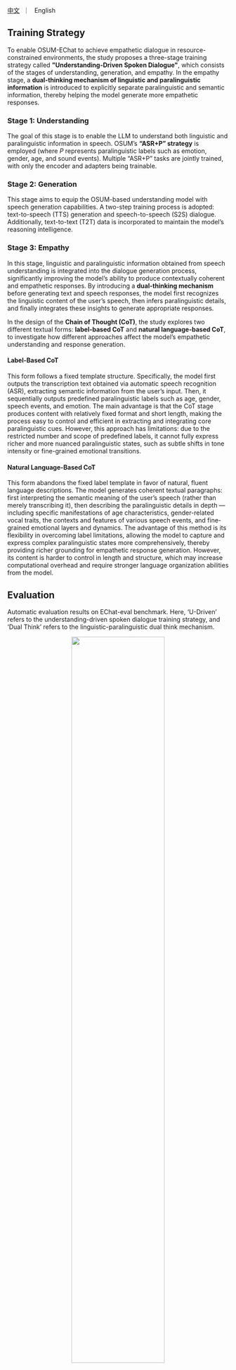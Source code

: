  <p align="left">
        <a href="README_CN.md">中文</a> &nbsp｜ &nbsp English&nbsp&nbsp
</p>

## Training Strategy
To enable OSUM-EChat to achieve empathetic dialogue in resource-constrained environments, the study proposes a three-stage training strategy called **"Understanding-Driven Spoken Dialogue"**, which consists of the stages of understanding, generation, and empathy. In the empathy stage, a **dual-thinking mechanism of linguistic and paralinguistic information** is introduced to explicitly separate paralinguistic and semantic information, thereby helping the model generate more empathetic responses.

### Stage 1: Understanding
The goal of this stage is to enable the LLM to understand both linguistic and paralinguistic information in speech. OSUM’s **“ASR+P” strategy** is employed (where *P* represents paralinguistic labels such as emotion, gender, age, and sound events). Multiple “ASR+P” tasks are jointly trained, with only the encoder and adapters being trainable.

### Stage 2: Generation
This stage aims to equip the OSUM-based understanding model with speech generation capabilities. A two-step training process is adopted: text-to-speech (TTS) generation and speech-to-speech (S2S) dialogue. Additionally, text-to-text (T2T) data is incorporated to maintain the model’s reasoning intelligence.

### Stage 3: Empathy
In this stage, linguistic and paralinguistic information obtained from speech understanding is integrated into the dialogue generation process, significantly improving the model’s ability to produce contextually coherent and empathetic responses. By introducing a **dual-thinking mechanism** before generating text and speech responses, the model first recognizes the linguistic content of the user’s speech, then infers paralinguistic details, and finally integrates these insights to generate appropriate responses.

In the design of the **Chain of Thought (CoT)**, the study explores two different textual forms: **label-based CoT** and **natural language-based CoT**, to investigate how different approaches affect the model’s empathetic understanding and response generation.

#### Label-Based CoT
This form follows a fixed template structure. Specifically, the model first outputs the transcription text obtained via automatic speech recognition (ASR), extracting semantic information from the user’s input. Then, it sequentially outputs predefined paralinguistic labels such as age, gender, speech events, and emotion. The main advantage is that the CoT stage produces content with relatively fixed format and short length, making the process easy to control and efficient in extracting and integrating core paralinguistic cues. However, this approach has limitations: due to the restricted number and scope of predefined labels, it cannot fully express richer and more nuanced paralinguistic states, such as subtle shifts in tone intensity or fine-grained emotional transitions.

#### Natural Language-Based CoT
This form abandons the fixed label template in favor of natural, fluent language descriptions. The model generates coherent textual paragraphs: first interpreting the semantic meaning of the user’s speech (rather than merely transcribing it), then describing the paralinguistic details in depth — including specific manifestations of age characteristics, gender-related vocal traits, the contexts and features of various speech events, and fine-grained emotional layers and dynamics. The advantage of this method is its flexibility in overcoming label limitations, allowing the model to capture and express complex paralinguistic states more comprehensively, thereby providing richer grounding for empathetic response generation. However, its content is harder to control in length and structure, which may increase computational overhead and require stronger language organization abilities from the model.


## Evaluation
Automatic evaluation results on EChat-eval benchmark. Here, ‘U-Driven’ refers to the understanding-driven
spoken dialogue training strategy, and ‘Dual Think’ refers to the linguistic-paralinguistic dual think mechanism.
<p align="center">
    <img src="../images/osum-echat/table1.png" width="65%"/>
<p>


Human evaluation results of representative models
on the EChat-eval benchmark. † ByteDance’s commercial system with response from a single fixed speaker.
<p align="center">
    <img src="../images/osum-echat/table3.png" width="65%"/>
<p>



Performance on VoiceBench Benchmarks.
<p align="center">
    <img src="../images/osum-echat/table2.png" width="100%"/>
<p>

Performance of speech understanding tasks across multiple public datasets, encompassing various distinct speech comprehension tasks.
<p align="center">
    <img src="../images/osum-echat/table4.png" width="80%"/>
<p>



````markdown
## How to Use the OSUM-EChat Code Framework for Training and Inference

### Preparing the Environment

Before starting, make sure your Python environment is ready. Below is a suggested workflow. We assume you already have **conda** installed on your computer.  
If not, please refer to: [Linux One-Click Install Miniconda](https://blog.csdn.net/qq_41636123/article/details/130266232).  
We highly recommend running our code on a Linux system.

```shell
# Create a new conda environment
conda create -n OSUM-EChat python=3.10
# Activate the newly created environment
conda activate OSUM-EChat
# Download our code and install required python packages
git clone https://github.com/ASLP-lab/OSUM.git
cd OSUM/OSUM-EChat
# If training on GPU, remove the torch_npu entry from requirements.txt. 
# If training on NPU, no changes are needed.
pip install -r requirements.txt -i https://pypi.tuna.tsinghua.edu.cn/simple
````

### Understanding Data Types

This project supports three types of data: **raw**, **shard**, and **combine**.
The **combine** type is newly designed based on Wenet’s existing raw and shard formats.

#### **Raw Type**:

Data is stored in **jsonl** format, one JSON object per line, with the following fields:

```
{
"key": "1023390_bed51684_10", 
"txt": "Hello sister, you want to join the expert service system, which shows you care a lot about this issue. Having professionals to answer your questions will definitely give you peace of mind. Don’t worry, such systems usually have detailed processes, take it step by step and you’ll join smoothly～", 
"wav": "./common_utils/fake_data/raw/wav/random.wav", 
"extra": {"age": "<ADULT>", "gender": "<FEMALE>", "think_str": "...", "question": "...", "speech_token": [...], "a_wav_path": "..."},
"task": "<S2TCHAT> <TEXT2TOKEN> <THINK>"
}
```

Example:

```
./common_utils/fake_data/raw/data.list
```

#### **Shard Type**:

Data is packed into **tar files**, storing multiple entries together for efficient bulk loading.

Example:

```
./common_utils/fake_data/shard/shards_list.txt
```

Conversion script (from raw type):

```shell
python ./common_utils/fake_data/shard/do_make_shard_from_raw.py 
```

#### **Combine Type**:

The shard format is efficient for reading but hard to modify. To address this, we designed the **combine type**, which stores audio in **tar packages** while metadata is stored in JSON files.

Example:

```
./common_utils/fake_data/combine/combines_list.txt   # Stores mapping between tar and jsonl
./common_utils/fake_data/combine/combines_tar_root.txt # Stores tar directory
```

* Tar packages must be in the same directory (tar-dir-path + tar-file-name = full path).
* Shares the same type flag as “shard”.
* Output files must be named **combines\_list.txt** and **combines\_tar\_root.txt**.

Conversion script (from shard type):

```shell
python ./common_utils/fake_data/combine/do_make_combine_from_shard.py 
```

#### Data Testing

The project provides scripts to directly construct dataloaders for all three data types:

```shell
python do_test_dataloader.py
```

---

### Inference

This project provides three types of **offline inference** (already open-sourced) and one **real-time online inference** (coming soon).

#### Step 1. Download Model Checkpoints

```python
from huggingface_hub import hf_hub_download

# For natural language think model
pt_file_path = hf_hub_download(repo_id="ASLP-lab/OSUM-EChat", filename="language_think_final.pt")  

# For tag-based think model
pt_file_path2 = hf_hub_download(repo_id="ASLP-lab/OSUM-EChat", filename="tag_think_final.pt")  

# Token2wav model (compressed tar file)
pt_file_path3 = hf_hub_download(repo_id="ASLP-lab/OSUM-EChat", filename="CosyVoice-300M-25Hz.tar")  

# Extract token2wav model parameters
import os
os.system(f"tar -xvf {pt_file_path3}")  
```

#### Gradio-Based Offline Inference

Before running, set checkpoint paths in `./infer_gradio.py`:

```python
CHECKPOINT_PATH_A="**/language_think_final.pt"
CHECKPOINT_PATH_B="**/tag_think_final.pt"
cosyvoice_model_path = "**/CosyVoice-300M-25Hz"
```

* Loads **language\_think**, **tag\_think**, and **token2wav** (requires \~19G memory).
* If `CHECKPOINT_PATH_B=None`, only **language\_think** is loaded.

Run:

```shell
python infer_gradio.py
```

#### Single Utterance Inference

Supports almost all task types: speech understanding, TTS, S2S dialogue, S2T dialogue, T2T dialogue, etc.

```shell
python infer_runtime.py
```

#### Batch Inference

Provides batch inference using dataloaders, supporting all three data types.

```shell
bash infer_with_shards_or_raw.sh
```

#### Flask-Based Online Inference

Coming soon.

---

### Training

Coming soon.
